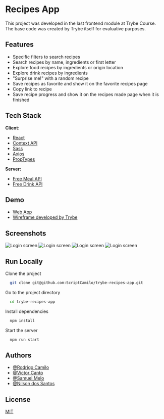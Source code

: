 
# Recipes App

This project was developed in the last frontend module at Trybe Course. The base code
was created by Trybe itself for evaluative purposes.

## Features

- Specific filters to search recipes
- Search recipes by name, ingredients or first letter
- Explore food recipes by ingredients or origin location
- Explore drink recipes by ingredients
- "Surprise me!" with a random recipe
- Save recipes as favorite and show it on the favorite recipes page
- Copy link to recipe
- Save recipe progress and show it on the recipes made page when it is finished

## Tech Stack

**Client:**

- [React](https://reactjs.org)
- [Context API](https://reactjs.org/docs/context.html)
- [Sass](https://sass-lang.com/)
- [Axios](https://axios-http.com/)
- [PropTypes](https://www.npmjs.com/package/prop-types)

**Server:**

- [Free Meal API](https://www.themealdb.com/api.php)
- [Free Drink API](https://www.thecocktaildb.com/api.php)

## Demo

- [Web App](https://try-foods.vercel.app/)
- [Wireframe developed by Trybe](https://www.figma.com/file/urRQ6JMSTnXrBUkZIxq5Gw/Recipes-App?node-id=0%3A1)

## Screenshots

<img src="./public/assets/images/login.png" alt="Login screen" />
<img src="./public/assets/images/login-activate.png" alt="Login screen" />
<img src="./public/assets/images/drinks.png" alt="Login screen" />
<img src="./public/assets/images/meals.png" alt="Login screen" />

## Run Locally

Clone the project

```bash
  git clone git@github.com:ScriptCamilo/trybe-recipes-app.git
```

Go to the project directory

```bash
  cd trybe-recipes-app
```

Install dependencies

```bash
  npm install
```

Start the server

```bash
  npm run start
```

## Authors

- [@Rodrigo Camilo](https://www.github.com/ScriptCamilo)
- [@Victor Canto](https://www.github.com/victorcanto)
- [@Samuel Melo](https://www.github.com/samuelmmjr)
- [@Nilson dos Santos](https://www.github.com/nyxnil)

## License

[MIT](https://choosealicense.com/licenses/mit/)
